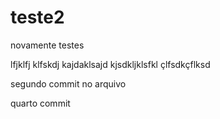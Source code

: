 # teste2

novamente testes

lfjklfj
klfskdj
kajdaklsajd
kjsdkljklsfkl
çlfsdkçflksd

segundo commit no arquivo

quarto commit
